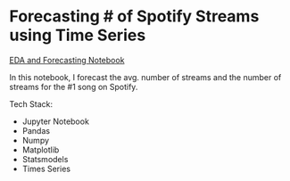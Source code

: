 # Forecasting # of Spotify Streams using Time Series

[EDA and Forecasting Notebook](https://github.com/maxgrossenbacher/kaggle_spotify/blob/master/src/Spotify_Time_Series.ipynb)

In this notebook, I forecast the avg. number of streams and the number of streams for the #1 song on Spotify.

Tech Stack:
* Jupyter Notebook
* Pandas
* Numpy
* Matplotlib
* Statsmodels
* Times Series
